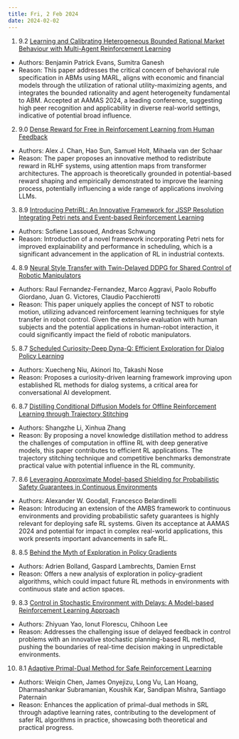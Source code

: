 ```yaml
---
title: Fri, 2 Feb 2024
date: 2024-02-02
---
```

1. 9.2 [Learning and Calibrating Heterogeneous Bounded Rational Market Behaviour with Multi-Agent Reinforcement Learning](https://arxiv.org/abs/2402.00787)
* Authors: Benjamin Patrick Evans, Sumitra Ganesh
* Reason: This paper addresses the critical concern of behavioral rule specification in ABMs using MARL, aligns with economic and financial models through the utilization of rational utility-maximizing agents, and integrates the bounded rationality and agent heterogeneity fundamental to ABM. Accepted at AAMAS 2024, a leading conference, suggesting high peer recognition and applicability in diverse real-world settings, indicative of potential broad influence.

2. 9.0 [Dense Reward for Free in Reinforcement Learning from Human Feedback](https://arxiv.org/abs/2402.00782)
* Authors: Alex J. Chan, Hao Sun, Samuel Holt, Mihaela van der Schaar
* Reason: The paper proposes an innovative method to redistribute reward in RLHF systems, using attention maps from transformer architectures. The approach is theoretically grounded in potential-based reward shaping and empirically demonstrated to improve the learning process, potentially influencing a wide range of applications involving LLMs.

3. 8.9 [Introducing PetriRL: An Innovative Framework for JSSP Resolution Integrating Petri nets and Event-based Reinforcement Learning](https://arxiv.org/abs/2402.00046)
* Authors: Sofiene Lassoued, Andreas Schwung
* Reason: Introduction of a novel framework incorporating Petri nets for improved explainability and performance in scheduling, which is a significant advancement in the application of RL in industrial contexts.

4. 8.9 [Neural Style Transfer with Twin-Delayed DDPG for Shared Control of Robotic Manipulators](https://arxiv.org/abs/2402.00722)
* Authors: Raul Fernandez-Fernandez, Marco Aggravi, Paolo Robuffo Giordano, Juan G. Victores, Claudio Pacchierotti
* Reason: This paper uniquely applies the concept of NST to robotic motion, utilizing advanced reinforcement learning techniques for style transfer in robot control. Given the extensive evaluation with human subjects and the potential applications in human-robot interaction, it could significantly impact the field of robotic manipulators.

5. 8.7 [Scheduled Curiosity-Deep Dyna-Q: Efficient Exploration for Dialog Policy Learning](https://arxiv.org/abs/2402.00085)
* Authors: Xuecheng Niu, Akinori Ito, Takashi Nose
* Reason: Proposes a curiosity-driven learning framework improving upon established RL methods for dialog systems, a critical area for conversational AI development.

6. 8.7 [Distilling Conditional Diffusion Models for Offline Reinforcement Learning through Trajectory Stitching](https://arxiv.org/abs/2402.00807)
* Authors: Shangzhe Li, Xinhua Zhang
* Reason: By proposing a novel knowledge distillation method to address the challenges of computation in offline RL with deep generative models, this paper contributes to efficient RL applications. The trajectory stitching technique and competitive benchmarks demonstrate practical value with potential influence in the RL community.

7. 8.6 [Leveraging Approximate Model-based Shielding for Probabilistic Safety Guarantees in Continuous Environments](https://arxiv.org/abs/2402.00816)
* Authors: Alexander W. Goodall, Francesco Belardinelli
* Reason: Introducing an extension of the AMBS framework to continuous environments and providing probabilistic safety guarantees is highly relevant for deploying safe RL systems. Given its acceptance at AAMAS 2024 and potential for impact in complex real-world applications, this work presents important advancements in safe RL.

8. 8.5 [Behind the Myth of Exploration in Policy Gradients](https://arxiv.org/abs/2402.00162)
* Authors: Adrien Bolland, Gaspard Lambrechts, Damien Ernst
* Reason: Offers a new analysis of exploration in policy-gradient algorithms, which could impact future RL methods in environments with continuous state and action spaces.

9. 8.3 [Control in Stochastic Environment with Delays: A Model-based Reinforcement Learning Approach](https://arxiv.org/abs/2402.00313)
* Authors: Zhiyuan Yao, Ionut Florescu, Chihoon Lee
* Reason: Addresses the challenging issue of delayed feedback in control problems with an innovative stochastic planning-based RL method, pushing the boundaries of real-time decision making in unpredictable environments.

10. 8.1 [Adaptive Primal-Dual Method for Safe Reinforcement Learning](https://arxiv.org/abs/2402.00355)
* Authors: Weiqin Chen, James Onyejizu, Long Vu, Lan Hoang, Dharmashankar Subramanian, Koushik Kar, Sandipan Mishra, Santiago Paternain
* Reason: Enhances the application of primal-dual methods in SRL through adaptive learning rates, contributing to the development of safer RL algorithms in practice, showcasing both theoretical and practical progress.

